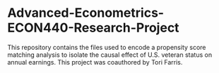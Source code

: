 # Advanced-Econometrics-ECON440-Research-Project
This repository contains the files used to encode a propensity score matching analysis to isolate the causal effect of U.S. veteran status on annual earnings. This project was coauthored by Tori Farris.
